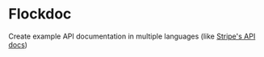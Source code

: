 Flockdoc
========

Create example API documentation in multiple languages (like [Stripe's API
docs][stripe-api])

[stripe-api]: http://stripe.com/docs/api 
